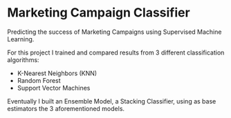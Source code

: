 # Marketing Campaign Classifier
Predicting the success of Marketing Campaigns using Supervised Machine Learning.

For this project I trained and compared results from 3 different classification algorithms:
- K-Nearest Neighbors (KNN)
- Random Forest
- Support Vector Machines

Eventually I built an Ensemble Model, a Stacking Classifier, using as base estimators the 3 aforementioned models.
